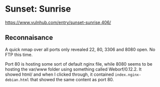 # Sunset: Sunrise

https://www.vulnhub.com/entry/sunset-sunrise,406/

## Reconnaisance

A quick nmap over all ports only revealed 22, 80, 3306 and 8080 open. No FTP this time.

Port 80 is hosting some sort of default nginx file, while 8080 seems to be hosting the var/www folder using something called Weborf/0.12.2. It showed html/ and when I clicked through, it contained `index.nginx-debian.html` that showed the same content as port 80.
